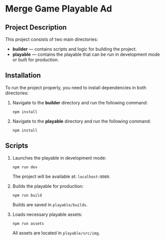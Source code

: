 # Merge Game Playable Ad

## Project Description

This project consists of two main directories:

- **builder** — contains scripts and logic for building the project.
- **playable** — contains the playable that can be run in development mode or built for production.

## Installation

To run the project properly, you need to install dependencies in both directories:

1. Navigate to the **builder** directory and run the following command:

   `npm install`

2. Navigate to the **playable** directory and run the following command:

   `npm install`

## Scripts

1. Launches the playable in development mode:

   `npm run dev`

   The project will be available at: `localhost:8080`.

2. Builds the playable for production:

   `npm run build`

   Builds are saved in `playable/builds`.

3. Loads necessary playable assets:

   `npm run assets`

   All assets are located in `playable/src/img`.